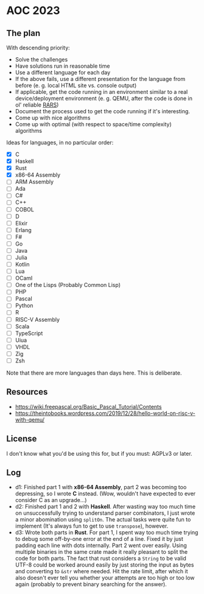 # AOC 2023
## The plan
With descending priority:
- Solve the challenges
- Have solutions run in reasonable time
- Use a different language for each day
- If the above fails, use a different presentation for the language from before (e. g. local HTML site vs. console output)
- If applicable, get the code running in an environment similar to a real device/deployment environment (e. g. QEMU, after the code is done in ol' reliable [RARS](https://github.com/TheThirdOne/rars))
- Document the process used to get the code running if it's interesting.
- Come up with nice algorithms
- Come up with optimal (with respect to space/time complexity) algorithms

Ideas for languages, in no particular order:
- [x] C
- [x] Haskell
- [x] Rust
- [x] x86-64 Assembly
- [ ] ARM Assembly
- [ ] Ada
- [ ] C#
- [ ] C++
- [ ] COBOL
- [ ] D
- [ ] Elixir
- [ ] Erlang
- [ ] F#
- [ ] Go
- [ ] Java
- [ ] Julia
- [ ] Kotlin
- [ ] Lua
- [ ] OCaml
- [ ] One of the Lisps (Probably Common Lisp)
- [ ] PHP
- [ ] Pascal
- [ ] Python
- [ ] R
- [ ] RISC-V Assembly
- [ ] Scala
- [ ] TypeScript
- [ ] Uiua
- [ ] VHDL
- [ ] Zig
- [ ] Zsh

Note that there are more languages than days here. This is deliberate.

## Resources
- https://wiki.freepascal.org/Basic_Pascal_Tutorial/Contents
- https://theintobooks.wordpress.com/2019/12/28/hello-world-on-risc-v-with-qemu/
## License
I don't know what you'd be using this for, but if you must: AGPLv3 or later.
## Log
- d1: Finished part 1 with **x86-64 Assembly**, part 2 was becoming too depressing, so I wrote **C** instead. (Wow, wouldn't have expected to ever consider C as an upgrade...)
- d2: Finished part 1 and 2 with **Haskell**. After wasting way too much time on unsuccessfully trying to understand parser combinators, I just wrote a minor abomination using `splitOn`. The actual tasks were quite fun to implement (It's always fun to get to use `transpose`), however.
- d3: Wrote both parts in **Rust**. For part 1, I spent way too much time trying to debug some off-by-one error at the end of a line. Fixed it by just padding each line with dots internally. Part 2 went over easily. Using multiple binaries in the same crate made it really pleasant to split the code for both parts. The fact that rust considers a `String` to be valid UTF-8 could be worked around easily by just storing the input as bytes and converting to `&str` where needed. Hit the rate limit, after which it also doesn't ever tell you whether your attempts are too high or too low again (probably to prevent binary searching for the answer).
